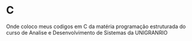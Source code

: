 # C
Onde coloco meus codigos em C da matéria programação 
estruturada do curso de Analise e Desenvolvimento de Sistemas da UNIGRANRIO 
